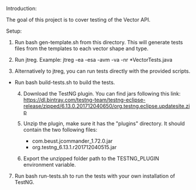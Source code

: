Introduction:

The goal of this project is to cover testing of the Vector API.

Setup:

1. Run bash gen-template.sh from this directory. This will generate tests files from the templates to each vector shape and type.

2. Run jtreg. Example:
jtreg -ea -esa -avm -va -nr *VectorTests.java

3. Alternatively to jtreg, you can run tests directly with the provided scripts.
  - Run bash build-tests.sh to build the tests.
 
	4. Download the TestNG plugin. You can find jars following this link:
	    https://dl.bintray.com/testng-team/testng-eclipse-release/zipped/6.13.0.201712040650/org.testng.eclipse.updatesite.zip
	
	5. Unzip the plugin, make sure it has the "plugins" directory. It should contain the two following files:
	    - com.beust.jcommander_1.72.0.jar
	    - org.testng_6.13.1.r201712040515.jar
	
	6. Export the unzipped folder path to the TESTNG_PLUGIN environment variable.
 
  7. Run bash run-tests.sh to run the tests with your own installation of TestNG.
